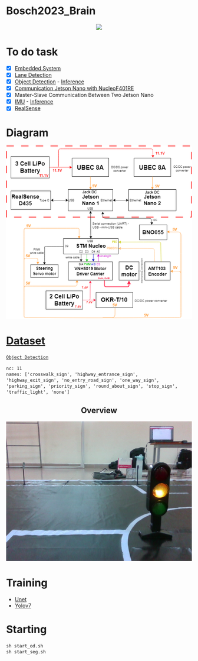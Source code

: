 # Bosch2023_Brain

<p align="center">
 <img src="docs/IMG_2492.png" width="800">
</p>

# To do task 
- [x] [Embedded System](https://github.com/dotrannhattuong/Embedded_System)
- [x] [Lane Detection](https://github.com/dotrannhattuong/Bosch2023_Brain/blob/main/utils/my_unet.py) 
- [x] [Object Detection](https://github.com/dotrannhattuong/Bosch2023_Brain/blob/main/docs/README_YOLO.md) - [Inference](https://github.com/dotrannhattuong/Bosch2023_Brain/blob/main/utils/detect_yolo.py)
- [x] [Communication Jetson Nano with NucleoF401RE](https://github.com/dotrannhattuong/Bosch2023_Brain/blob/main/utils/ser.py)
- [x] Master-Slave Communication Between Two Jetson Nano
- [x] [IMU](https://github.com/dotrannhattuong/Bosch2023_Brain/blob/main/docs/README_IMU.md) - [Inference](https://github.com/dotrannhattuong/Bosch2023_Brain/blob/main/utils/my_bno055.py)
- [x] [RealSense](https://github.com/dotrannhattuong/Bosch2023_Brain/blob/main/utils/my_realsense.py)

# Diagram
<p align="center">
 <img src="docs/Diagram_Circuit_Bosch.png" width="800">
</p>

# [Dataset](https://github.com/dotrannhattuong/Bosch2023_Brain/releases/tag/Dataset)

[`Object Detection`](https://github.com/dotrannhattuong/Bosch2023_Brain/tree/main/notebooks)
```
nc: 11
names: ['crosswalk_sign', 'highway_entrance_sign', 'highway_exit_sign', 'no_entry_road_sign', 'one_way_sign', 'parking_sign', 'priority_sign', 'round_about_sign', 'stop_sign', 'traffic_light', 'none']
```

## <div align="center">Overview</div>
<p align="center">
 <img src="training\images\2114.png" width="800">
</p>

# Training
- [Unet](https://github.com/dotrannhattuong/Bosch2023_Brain/training)
- [Yolov7](https://github.com/WongKinYiu/yolov7)

# Starting
```
sh start_od.sh
sh start_seg.sh
```